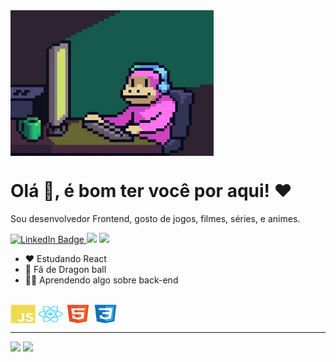 <img src = "banner.webp" width = "325px" align = "center" >

<h1>Olá 👋, é bom ter você por aqui! ❤️</h1>

Sou desenvolvedor Frontend, gosto de jogos, filmes, séries, e animes.  


<div id="badges">
  <a href = "https://www.linkedin.com/in/diego-gato1/">
    <img src="https://img.shields.io/badge/LinkedIn-blue?style=for-the-badge&logo=linkedin&logoColor=white" alt="LinkedIn Badge"/>
  </a>
  <a href = "mailto:dieguinho.drgbjj@gmail.com"><img src="https://img.shields.io/badge/-Gmail-%23333?style=for-the-badge&logo=gmail&logoColor=white" target="_blank"></a>
  <a href="https://www.instagram.com/diego__drg/" target="_blank"><img src="https://img.shields.io/badge/-Instagram-%23E4405F?style=for-the-badge&logo=instagram&logoColor=white" target="_blank"></a>  
  
</div>

- ❤ Estudando React
- 💙 Fã de Dragon ball
- 👩‍💻 Aprendendo algo sobre back-end

<div style="display: inline_block"><br>
  <img align="center" alt="Diego-Js" height="30" width="40" src="https://raw.githubusercontent.com/devicons/devicon/master/icons/javascript/javascript-plain.svg">
  <!-- <img align="center" alt="Diego-Ts" height="30" width="40" src="https://raw.githubusercontent.com/devicons/devicon/master/icons/typescript/typescript-plain.svg"> -->
  <img align="center" alt="Diego-React" height="30" width="40" src="https://raw.githubusercontent.com/devicons/devicon/master/icons/react/react-original.svg">
  <img align="center" alt="Diego-HTML" height="30" width="40" src="https://raw.githubusercontent.com/devicons/devicon/master/icons/html5/html5-original.svg">
  <img align="center" alt="Diego-CSS" height="30" width="40" src="https://raw.githubusercontent.com/devicons/devicon/master/icons/css3/css3-original.svg">
</div>

---


<div align = "left">
<img height = "200em" src="https://github-readme-stats.vercel.app/api/top-langs/?username=devDgato&show_icons=true&theme=bear&count_private=true"/>
<img height = "200em" src="https://github-readme-stats.vercel.app/api?username=devDgato&show_icons=true&show_icons=true&theme=bear&count_private=true" />
</div>
